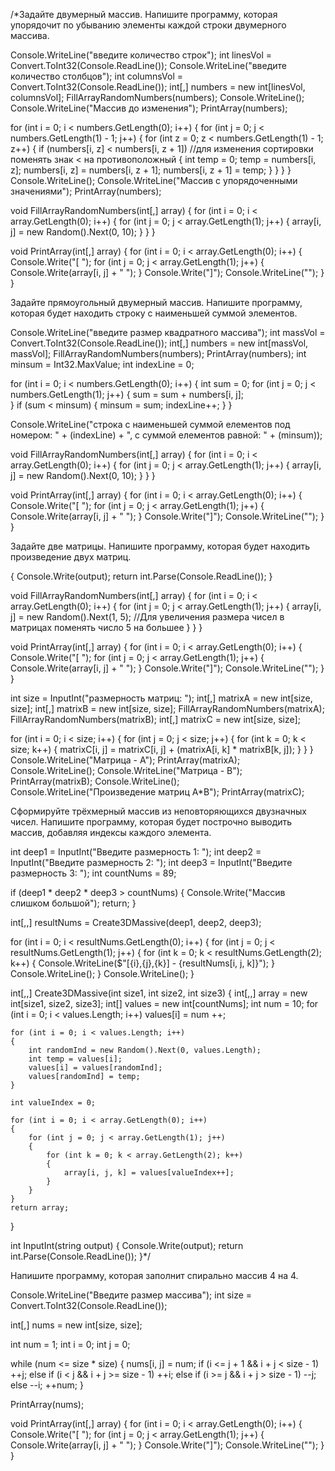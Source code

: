 /*Задайте двумерный массив. Напишите программу, которая упорядочит по убыванию элементы каждой строки двумерного массива.

Console.WriteLine("введите количество строк");
int linesVol = Convert.ToInt32(Console.ReadLine());
Console.WriteLine("введите количество столбцов");
int columnsVol = Convert.ToInt32(Console.ReadLine());
int[,] numbers = new int[linesVol, columnsVol];
FillArrayRandomNumbers(numbers);
Console.WriteLine();
Console.WriteLine("Массив до изменения");
PrintArray(numbers);

for (int i = 0; i < numbers.GetLength(0); i++)
{
    for (int j = 0; j < numbers.GetLength(1) - 1; j++)
    {
        for (int z = 0; z < numbers.GetLength(1) - 1; z++)
        {
            if (numbers[i, z] < numbers[i, z + 1]) //для изменения сортировки поменять знак < на противоположный
            {
                int temp = 0;
                temp = numbers[i, z];
                numbers[i, z] = numbers[i, z + 1];
                numbers[i, z + 1] = temp;
            }
        }
    }
}
Console.WriteLine();
Console.WriteLine("Массив с упорядоченными значениями");
PrintArray(numbers);

void FillArrayRandomNumbers(int[,] array)
{
    for (int i = 0; i < array.GetLength(0); i++)
    {
        for (int j = 0; j < array.GetLength(1); j++)
        {
            array[i, j] = new Random().Next(0, 10);
        }
    }
}

void PrintArray(int[,] array)
{
    for (int i = 0; i < array.GetLength(0); i++)
    {
        Console.Write("[ ");
        for (int j = 0; j < array.GetLength(1); j++)
        {
            Console.Write(array[i, j] + " ");
        }
        Console.Write("]");
        Console.WriteLine("");
    }
}

Задайте прямоугольный двумерный массив. Напишите программу, которая будет находить строку с наименьшей суммой элементов.

Console.WriteLine("введите размер квадратного массива");
int massVol = Convert.ToInt32(Console.ReadLine());
int[,] numbers = new int[massVol, massVol];
FillArrayRandomNumbers(numbers);
PrintArray(numbers);
int minsum = Int32.MaxValue;
int indexLine = 0;

for (int i = 0; i < numbers.GetLength(0); i++)
{
    int sum = 0;
    for (int j = 0; j < numbers.GetLength(1); j++)
    {
        sum = sum + numbers[i, j];        
    }
    if (sum < minsum)
    {
        minsum = sum;
        indexLine++;
    }
}

Console.WriteLine("строка с наименьшей суммой елементов под номером: " + (indexLine) + ", с суммой елементов равной: " + (minsum));

void FillArrayRandomNumbers(int[,] array)
{
    for (int i = 0; i < array.GetLength(0); i++)
    {
        for (int j = 0; j < array.GetLength(1); j++)
        {
            array[i, j] = new Random().Next(0, 10);
        }
    }
}

void PrintArray(int[,] array)
{
    for (int i = 0; i < array.GetLength(0); i++)
    {
        Console.Write("[ ");
        for (int j = 0; j < array.GetLength(1); j++)
        {
            Console.Write(array[i, j] + " ");
        }
        Console.Write("]");
        Console.WriteLine("");
    }
}

Задайте две матрицы. Напишите программу, которая будет находить произведение двух матриц.

{
    Console.Write(output);
    return int.Parse(Console.ReadLine());
}

void FillArrayRandomNumbers(int[,] array)
{
    for (int i = 0; i < array.GetLength(0); i++)
    {
        for (int j = 0; j < array.GetLength(1); j++)
        {
            array[i, j] = new Random().Next(1, 5); //Для увеличения размера чисел в матрицах поменять число 5 на большее
        }
    }
}

void PrintArray(int[,] array)
{
    for (int i = 0; i < array.GetLength(0); i++)
    {
        Console.Write("[ ");
        for (int j = 0; j < array.GetLength(1); j++)
        {
            Console.Write(array[i, j] + " ");
        }
        Console.Write("]");
        Console.WriteLine("");
    }
}

int size = InputInt("размерность матриц: ");
int[,] matrixA = new int[size, size];
int[,] matrixB = new int[size, size];
FillArrayRandomNumbers(matrixA);
FillArrayRandomNumbers(matrixB);
int[,] matrixC = new int[size, size];

for (int i = 0; i < size; i++)
{
    for (int j = 0; j < size; j++)
    {
        for (int k = 0; k < size; k++)
        {
            matrixC[i, j] = matrixC[i, j] + (matrixA[i, k] * matrixB[k, j]);
        }
    }
}
Console.WriteLine("Матрица - А");
PrintArray(matrixA);
Console.WriteLine();
Console.WriteLine("Матрица - В");
PrintArray(matrixB);
Console.WriteLine();
Console.WriteLine("Произведение матриц А*В");
PrintArray(matrixC);

Сформируйте трёхмерный массив из неповторяющихся двузначных чисел. Напишите программу, которая будет построчно выводить массив, добавляя индексы каждого элемента.

int deep1 = InputInt("Введите размерность 1: ");
int deep2 = InputInt("Введите размерность 2: ");
int deep3 = InputInt("Введите размерность 3: ");
int countNums = 89;

if (deep1 * deep2 * deep3 > countNums)
{
    Console.Write("Массив слишком большой");
    return;
}

int[,,] resultNums = Create3DMassive(deep1, deep2, deep3);

for (int i = 0; i < resultNums.GetLength(0); i++)
{
    for (int j = 0; j < resultNums.GetLength(1); j++)
    {
        for (int k = 0; k < resultNums.GetLength(2); k++)
        {
            Console.WriteLine($"[{i},{j},{k}] - {resultNums[i, j, k]}");
        }
        Console.WriteLine();
    }
    Console.WriteLine();
}


int[,,] Create3DMassive(int size1, int size2, int size3)
{
    int[,,] array = new int[size1, size2, size3];
    int[] values = new int[countNums];
    int num
     = 10;
    for (int i = 0; i < values.Length; i++)
        values[i] = num
        ++;

    for (int i = 0; i < values.Length; i++)
    {
        int randomInd = new Random().Next(0, values.Length);
        int temp = values[i];
        values[i] = values[randomInd];
        values[randomInd] = temp;
    }

    int valueIndex = 0;

    for (int i = 0; i < array.GetLength(0); i++)
    {
        for (int j = 0; j < array.GetLength(1); j++)
        {
            for (int k = 0; k < array.GetLength(2); k++)
            {
                array[i, j, k] = values[valueIndex++];
            }
        }
    }
    return array;
}


int InputInt(string output)
{
    Console.Write(output);
    return int.Parse(Console.ReadLine());
}*/

 Напишите программу, которая заполнит спирально массив 4 на 4.

Console.WriteLine("Введите размер массива");
int size = Convert.ToInt32(Console.ReadLine());

int[,] nums = new int[size, size];

int num = 1;
int i = 0;
int j = 0;

while (num <= size * size)
{
    nums[i, j] = num;
    if (i <= j + 1 && i + j < size - 1)
        ++j;
    else if (i < j && i + j >= size - 1)
        ++i;
    else if (i >= j && i + j > size - 1)
        --j;
    else
        --i;
    ++num;
}

PrintArray(nums);

void PrintArray(int[,] array)
{
    for (int i = 0; i < array.GetLength(0); i++)
    {
        Console.Write("[ ");
        for (int j = 0; j < array.GetLength(1); j++)
        {
            Console.Write(array[i, j] + " ");
        }
        Console.Write("]");
        Console.WriteLine("");
    }
}
